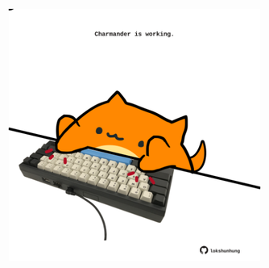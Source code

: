 <!-- built at 10/03/2022, 24:01:37 UTC -->
<p align="center">
  <img width="500" height="500" src="./ReadmeImage.svg">
</p>
